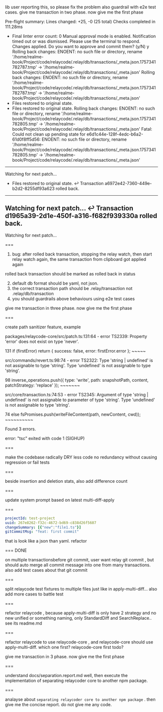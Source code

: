 lib user reporting this, so please fix the problem also guardrail with e2e test cases. give me transaction in two phase. now give me the first phase


Pre-flight summary:
Lines changed: +25, -0 (25 total)
Checks completed in 111.28ms
  - Final linter error count: 0
Manual approval mode is enabled.
Notification timed out or was dismissed. Please use the terminal to respond.
Changes applied. Do you want to approve and commit them? (y/N)
y
Rolling back changes: ENOENT: no such file or directory, rename '/home/realme-book/Project/code/relaycode/.relay/db/transactions/_meta.json.1757341782787.tmp' -> '/home/realme-book/Project/code/relaycode/.relay/db/transactions/_meta.json'
Rolling back changes: ENOENT: no such file or directory, rename '/home/realme-book/Project/code/relaycode/.relay/db/transactions/_meta.json.1757341782787.tmp' -> '/home/realme-book/Project/code/relaycode/.relay/db/transactions/_meta.json'
  - Files restored to original state.
  - Files restored to original state.
Rolling back changes: ENOENT: no such file or directory, rename '/home/realme-book/Project/code/relaycode/.relay/db/transactions/_meta.json.1757341782805.tmp' -> '/home/realme-book/Project/code/relaycode/.relay/db/transactions/_meta.json'
Fatal: Could not clean up pending state for e6d1c44e-128f-4edc-b6a2-61d0f8ff5d56: ENOENT: no such file or directory, rename '/home/realme-book/Project/code/relaycode/.relay/db/transactions/_meta.json.1757341782805.tmp' -> '/home/realme-book/Project/code/relaycode/.relay/db/transactions/_meta.json'
--------------------------------------------------
Watching for next patch...
  - Files restored to original state.
↩️ Transaction a6972e42-7360-449e-b2d2-8255df93a623 rolled back.
--------------------------------------------------
Watching for next patch...
↩️ Transaction d1965a39-2d1e-450f-a316-f682f939330a rolled back.
--------------------------------------------------
Watching for next patch...

===

1. bug: after rolled back transaction, stopping the relay watch, then start relay watch again, the same transaction from clipboard got applied again

rolled back transaction should be marked as rolled back in status

2. default db format should be yaml, not json.
3. the correct transaction path should be .relay/transaction not .relay/db/transaction
4. you should guardrails above behaviours using e2e test cases

give me transaction in three phase. now give me the first phase

===

create path sanitizer feature, example

packages/relaycode-core/src/patch.ts:131:64 - error TS2339: Property 'error' does not exist on type 'never'.

131     if (firstError) return { success: false, error: firstError.error };
                                                                   ~~~~~

src/commands/revert.ts:98:74 - error TS2322: Type 'string | undefined' is not assignable to type 'string'.
  Type 'undefined' is not assignable to type 'string'.

98             inverse_operations.push({ type: 'write', path: snapshotPath, content, patchStrategy: 'replace' });
                                                                            ~~~~~~~

src/core/transaction.ts:74:53 - error TS2345: Argument of type 'string | undefined' is not assignable to parameter of type 'string'.
  Type 'undefined' is not assignable to type 'string'.

74         else fsPromises.push(writeFileContent(path, newContent, cwd));
                                                       ~~~~~~~~~~


Found 3 errors.

error: "tsc" exited with code 1 (SIGHUP)

===

make the codebase radically DRY less code no redundancy without causing regression or fail tests

===

beside insertion and deletion stats, also add difference count

===

update system prompt based on latest multi-diff-apply

===

   ```yaml
   projectId: test-project
   uuid: 267e8262-f32c-4672-bd69-c838d26f5607
   changeSummary: [{"new":"file1.ts"}]
   gitCommitMsg: "feat: first commit"
   ```

   that is look like a json than yaml. refactor

=== DONE

on multiple transactionsbefore git commit, user want relay git commit , but should auto merge all commit message into one from many transactions. also add test cases about that git commit

===

split relaycode test fixtures to multiple files just like in apply-multi-diff... also add more cases to battle test

===

refactor relaycode , because apply-multi-diff is only have 2 strategy and no new unified or something naming, only StandardDiff and SearchReplace.. see its readme.md

===

refactor relaycode to use relaycode-core , and relaycode-core should use apply-multi-diff. which one first? relaycode-core first todo?

give me transaction in 3 phase. now give me the first phase

===

understand docs/separation.report.md well, then execute the implementation of separating relaycoder core to another npm package.

===

analayse about `separating relaycoder core to another npm package` . then give me the concise report. do not give me any code.
